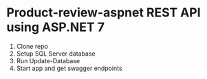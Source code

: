 # Product-review-aspnet REST API using ASP.NET 7
1. Clone repo
2. Setup SQL Server database
3. Run Update-Database
4. Start app and get swagger endpoints
